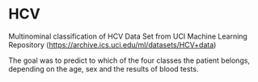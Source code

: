 # HCV
Multinominal classification of HCV Data Set from UCI Machine Learning Repository (https://archive.ics.uci.edu/ml/datasets/HCV+data)

The goal was to predict to which of the four classes the patient belongs, depending on the age, sex and the results of blood tests.
